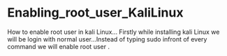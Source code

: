 # Enabling_root_user_KaliLinux
How to enable root user in kali Linux... Firstly while installing kali Linux we will be login with normal user...Instead of typing sudo infront of every command we will enable root user . 
